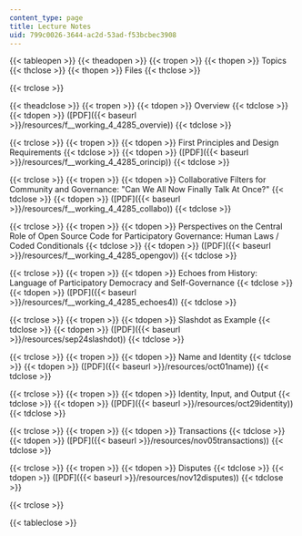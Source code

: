 ```yaml
---
content_type: page
title: Lecture Notes
uid: 799c0026-3644-ac2d-53ad-f53bcbec3908
---
```


{{< tableopen >}}
{{< theadopen >}}
{{< tropen >}}
{{< thopen >}}
Topics
{{< thclose >}}
{{< thopen >}}
Files
{{< thclose >}}

{{< trclose >}}

{{< theadclose >}}
{{< tropen >}}
{{< tdopen >}}
Overview
{{< tdclose >}}
{{< tdopen >}}
([PDF]({{< baseurl >}}/resources/f__working_4_4285_overvie))
{{< tdclose >}}

{{< trclose >}}
{{< tropen >}}
{{< tdopen >}}
First Principles and Design Requirements
{{< tdclose >}}
{{< tdopen >}}
([PDF]({{< baseurl >}}/resources/f__working_4_4285_orincip))
{{< tdclose >}}

{{< trclose >}}
{{< tropen >}}
{{< tdopen >}}
Collaborative Filters for Community and Governance: "Can We All Now Finally Talk At Once?"
{{< tdclose >}}
{{< tdopen >}}
([PDF]({{< baseurl >}}/resources/f__working_4_4285_collabo))
{{< tdclose >}}

{{< trclose >}}
{{< tropen >}}
{{< tdopen >}}
Perspectives on the Central Role of Open Source Code for Participatory Governance: Human Laws / Coded Conditionals
{{< tdclose >}}
{{< tdopen >}}
([PDF]({{< baseurl >}}/resources/f__working_4_4285_opengov))
{{< tdclose >}}

{{< trclose >}}
{{< tropen >}}
{{< tdopen >}}
Echoes from History: Language of Participatory Democracy and Self-Governance
{{< tdclose >}}
{{< tdopen >}}
([PDF]({{< baseurl >}}/resources/f__working_4_4285_echoes4))
{{< tdclose >}}

{{< trclose >}}
{{< tropen >}}
{{< tdopen >}}
Slashdot as Example
{{< tdclose >}}
{{< tdopen >}}
([PDF]({{< baseurl >}}/resources/sep24slashdot))
{{< tdclose >}}

{{< trclose >}}
{{< tropen >}}
{{< tdopen >}}
Name and Identity
{{< tdclose >}}
{{< tdopen >}}
([PDF]({{< baseurl >}}/resources/oct01name))
{{< tdclose >}}

{{< trclose >}}
{{< tropen >}}
{{< tdopen >}}
Identity, Input, and Output
{{< tdclose >}}
{{< tdopen >}}
([PDF]({{< baseurl >}}/resources/oct29identity))
{{< tdclose >}}

{{< trclose >}}
{{< tropen >}}
{{< tdopen >}}
Transactions
{{< tdclose >}}
{{< tdopen >}}
([PDF]({{< baseurl >}}/resources/nov05transactions))
{{< tdclose >}}

{{< trclose >}}
{{< tropen >}}
{{< tdopen >}}
Disputes
{{< tdclose >}}
{{< tdopen >}}
([PDF]({{< baseurl >}}/resources/nov12disputes))
{{< tdclose >}}

{{< trclose >}}

{{< tableclose >}}